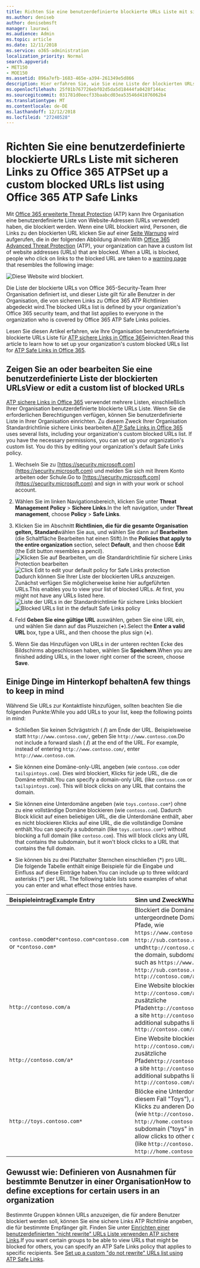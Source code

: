```yaml
---
title: Richten Sie eine benutzerdefinierte blockierte URLs Liste mit sicheren Links zu Office 365 ATP
ms.author: deniseb
author: denisebmsft
manager: laurawi
ms.audience: Admin
ms.topic: article
ms.date: 12/11/2018
ms.service: o365-administration
localization_priority: Normal
search.appverid:
- MET150
- MOE150
ms.assetid: 896a7efb-1683-465e-a394-261349e5d866
description: Hier erfahren Sie, wie Sie eine Liste der blockierten URLs für Ihre Organisation mit Office 365 erweiterte Threat Protection einrichten. Blockierte URLs werden auf e-Mail-Nachrichten und Office-Dokumenten gemäß Ihrer ATP sichere Links Richtlinien angewendet.
ms.openlocfilehash: 25f01b767726ebf02d5da5d18444fa0428f144ac
ms.sourcegitcommit: 031781d0eecf33baabcd03ea53546d41076062b4
ms.translationtype: MT
ms.contentlocale: de-DE
ms.lasthandoff: 12/12/2018
ms.locfileid: "27240528"
---
```

# <a name="set-up-a-custom-blocked-urls-list-using-office-365-atp-safe-links"></a><span data-ttu-id="492a2-104">Richten Sie eine benutzerdefinierte blockierte URLs Liste mit sicheren Links zu Office 365 ATP</span><span class="sxs-lookup"><span data-stu-id="492a2-104">Set up a custom blocked URLs list using Office 365 ATP Safe Links</span></span>

<span data-ttu-id="492a2-p102">Mit [Office 365 erweiterte Threat Protection](office-365-atp.md) (ATP) kann Ihre Organisation eine benutzerdefinierte Liste von Website-Adressen (URLs verwendet) haben, die blockiert werden. Wenn eine URL blockiert wird, Personen, die Links zu den blockierten URL klicken Sie auf einer [Seite Warnung](atp-safe-links-warning-pages.md) wird aufgerufen, die in der folgenden Abbildung ähneln:</span><span class="sxs-lookup"><span data-stu-id="492a2-p102">With [Office 365 Advanced Threat Protection](office-365-atp.md) (ATP), your organization can have a custom list of website addresses (URLs) that are blocked. When a URL is blocked, people who click on links to the blocked URL are taken to a [warning page](atp-safe-links-warning-pages.md) that resembles the following image:</span></span> 
  
![Diese Website wird blockiert.](media/6b4bda2d-a1e6-419e-8b10-588e83c3af3f.png)
  
<span data-ttu-id="492a2-108">Die Liste der blockierte URLs von Office 365-Security-Team Ihrer Organisation definiert ist, und dieser Liste gilt für alle Benutzer in der Organisation, die von sicheren Links zu Office 365 ATP Richtlinien abgedeckt wird.</span><span class="sxs-lookup"><span data-stu-id="492a2-108">The blocked URLs list is defined by your organization's Office 365 security team, and that list applies to everyone in the organization who is covered by Office 365 ATP Safe Links policies.</span></span> 
  
<span data-ttu-id="492a2-109">Lesen Sie diesen Artikel erfahren, wie Ihre Organisation benutzerdefinierte blockierte URLs Liste für [ATP sichere Links in Office 365](atp-safe-links.md)einrichten.</span><span class="sxs-lookup"><span data-stu-id="492a2-109">Read this article to learn how to set up your organization's custom blocked URLs list for [ATP Safe Links in Office 365](atp-safe-links.md).</span></span>
  
## <a name="view-or-edit-a-custom-list-of-blocked-urls"></a><span data-ttu-id="492a2-110">Zeigen Sie an oder bearbeiten Sie eine benutzerdefinierte Liste der blockierten URLs</span><span class="sxs-lookup"><span data-stu-id="492a2-110">View or edit a custom list of blocked URLs</span></span>

<span data-ttu-id="492a2-p103">[ATP sichere Links in Office 365](atp-safe-links.md) verwendet mehrere Listen, einschließlich Ihrer Organisation benutzerdefinierte blockierte URLs Liste. Wenn Sie die erforderlichen Berechtigungen verfügen, können Sie benutzerdefinierte Liste in Ihrer Organisation einrichten. Zu diesem Zweck Ihrer Organisation Standardrichtlinie sichere Links bearbeiten.</span><span class="sxs-lookup"><span data-stu-id="492a2-p103">[ATP Safe Links in Office 365](atp-safe-links.md) uses several lists, including your organization's custom blocked URLs list. If you have the necessary permissions, you can set up your organization's custom list. You do this by editing your organization's default Safe Links policy.</span></span>
  
1. <span data-ttu-id="492a2-114">Wechseln Sie zu [https://security.microsoft.com](https://security.microsoft.com) und melden Sie sich mit Ihrem Konto arbeiten oder Schule.</span><span class="sxs-lookup"><span data-stu-id="492a2-114">Go to [https://security.microsoft.com](https://security.microsoft.com) and sign in with your work or school account.</span></span> 
    
2. <span data-ttu-id="492a2-115">Wählen Sie im linken Navigationsbereich, klicken Sie unter **Threat Management** **Policy** \> **Sichere Links**.</span><span class="sxs-lookup"><span data-stu-id="492a2-115">In the left navigation, under **Threat management**, choose **Policy** \> **Safe Links**.</span></span>
    
3. <span data-ttu-id="492a2-116">Klicken Sie im Abschnitt **Richtlinien, die für die gesamte Organisation gelten,** **Standard**wählen Sie aus, und wählen Sie dann auf **Bearbeiten** (die Schaltfläche Bearbeiten hat einen Stift).</span><span class="sxs-lookup"><span data-stu-id="492a2-116">In the **Policies that apply to the entire organization** section, select **Default**, and then choose **Edit** (the Edit button resembles a pencil).</span></span><br/><span data-ttu-id="492a2-117">![Klicken Sie auf Bearbeiten, um die Standardrichtlinie für sichere Links Protection bearbeiten](media/d08f9615-d947-4033-813a-d310ec2c8cca.png)</span><span class="sxs-lookup"><span data-stu-id="492a2-117">![Click Edit to edit your default policy for Safe Links protection](media/d08f9615-d947-4033-813a-d310ec2c8cca.png)</span></span><br/><span data-ttu-id="492a2-p104">Dadurch können Sie Ihrer Liste der blockierten URLs anzuzeigen. Zunächst verfügen Sie möglicherweise keine hier aufgeführten URLs.</span><span class="sxs-lookup"><span data-stu-id="492a2-p104">This enables you to view your list of blocked URLs. At first, you might not have any URLs listed here.</span></span><br/><span data-ttu-id="492a2-120">![Liste der URLs in der Standardrichtlinie für sichere Links blockiert](media/575e1449-6191-40ac-b626-030a2fd3fb11.png)</span><span class="sxs-lookup"><span data-stu-id="492a2-120">![Blocked URLs list in the default Safe Links policy](media/575e1449-6191-40ac-b626-030a2fd3fb11.png)</span></span>
  
4. <span data-ttu-id="492a2-121">Feld **Geben Sie eine gültige URL** auswählen, geben Sie eine URL ein, und wählen Sie dann auf das Pluszeichen (**+**).</span><span class="sxs-lookup"><span data-stu-id="492a2-121">Select the **Enter a valid URL** box, type a URL, and then choose the plus sign (**+**).</span></span> 

5. <span data-ttu-id="492a2-122">Wenn Sie das Hinzufügen von URLs in der unteren rechten Ecke des Bildschirms abgeschlossen haben, wählen Sie **Speichern**.</span><span class="sxs-lookup"><span data-stu-id="492a2-122">When you are finished adding URLs, in the lower right corner of the screen, choose **Save**.</span></span>
    
## <a name="a-few-things-to-keep-in-mind"></a><span data-ttu-id="492a2-123">Einige Dinge im Hinterkopf behalten</span><span class="sxs-lookup"><span data-stu-id="492a2-123">A few things to keep in mind</span></span>

<span data-ttu-id="492a2-124">Während Sie URLs zur Kontaktliste hinzufügen, sollten beachten Sie die folgenden Punkte:</span><span class="sxs-lookup"><span data-stu-id="492a2-124">While you add URLs to your list, keep the following points in mind:</span></span> 

- <span data-ttu-id="492a2-p105">Schließen Sie keinen Schrägstrich ( **/**) am Ende der URL. Beispielsweise statt `http://www.contoso.com/`, geben Sie `http://www.contoso.com`.</span><span class="sxs-lookup"><span data-stu-id="492a2-p105">Do not include a forward slash ( **/**) at the end of the URL. For example, instead of entering `http://www.contoso.com/`, enter `http://www.contoso.com`.</span></span>
    
- <span data-ttu-id="492a2-p106">Sie können eine Domäne-only-URL angeben (wie `contoso.com` oder `tailspintoys.com`). Dies wird blockiert, Klicks für jede URL, die die Domäne enthält.</span><span class="sxs-lookup"><span data-stu-id="492a2-p106">You can specify a domain-only URL (like `contoso.com` or `tailspintoys.com`). This will block clicks on any URL that contains the domain.</span></span>

- <span data-ttu-id="492a2-p107">Sie können eine Unterdomäne angeben (wie `toys.contoso.com*`) ohne zu eine vollständige Domäne blockieren (wie `contoso.com`). Dadurch Block klickt auf einen beliebigen URL, die die Unterdomäne enthält, aber es nicht blockieren Klicks auf eine URL, die die vollständige Domäne enthält.</span><span class="sxs-lookup"><span data-stu-id="492a2-p107">You can specify a subdomain (like `toys.contoso.com*`) without blocking a full domain (like `contoso.com`). This will block clicks any URL that contains the subdomain, but it won't block clicks to a URL that contains the full domain.</span></span>  
    
- <span data-ttu-id="492a2-p108">Sie können bis zu drei Platzhalter Sternchen einschließen (\*) pro URL. Die folgende Tabelle enthält einige Beispiele für die Eingabe und Einfluss auf diese Einträge haben.</span><span class="sxs-lookup"><span data-stu-id="492a2-p108">You can include up to three wildcard asterisks (\*) per URL. The following table lists some examples of what you can enter and what effect those entries have.</span></span>
    
|<span data-ttu-id="492a2-133">**Beispieleintrag**</span><span class="sxs-lookup"><span data-stu-id="492a2-133">**Example Entry**</span></span>|<span data-ttu-id="492a2-134">**Sinn und Zweck**</span><span class="sxs-lookup"><span data-stu-id="492a2-134">**What It Does**</span></span>|
|:-----|:-----|
|<span data-ttu-id="492a2-135">`contoso.com`oder`*contoso.com*`</span><span class="sxs-lookup"><span data-stu-id="492a2-135">`contoso.com` or `*contoso.com*`</span></span>  <br/> |<span data-ttu-id="492a2-136">Blockiert die Domäne, untergeordnete Domänen und Pfade, wie `https://www.contoso.com`, `http://sub.contoso.com`, und`http://contoso.com/abc`</span><span class="sxs-lookup"><span data-stu-id="492a2-136">Blocks the domain, subdomains, and paths, such as `https://www.contoso.com`, `http://sub.contoso.com`, and `http://contoso.com/abc`</span></span>  <br/> |
|`http://contoso.com/a`  <br/> |<span data-ttu-id="492a2-137">Eine Website blockiert `http://contoso.com/a` aber keine zusätzliche Pfade`http://contoso.com/a/b`</span><span class="sxs-lookup"><span data-stu-id="492a2-137">Blocks a site `http://contoso.com/a` but not additional subpaths like `http://contoso.com/a/b`</span></span>  <br/> |
|`http://contoso.com/a*`  <br/> |<span data-ttu-id="492a2-138">Eine Website blockiert `http://contoso.com/a` und wie Sie zusätzliche Pfade`http://contoso.com/a/b`</span><span class="sxs-lookup"><span data-stu-id="492a2-138">Blocks a site `http://contoso.com/a` and additional subpaths like `http://contoso.com/a/b`</span></span>  <br/> |
|`http://toys.contoso.com*`  <br/> |<span data-ttu-id="492a2-139">Blöcke eine Unterdomäne (in diesem Fall "Toys"), aber zulassen Klicks zu anderen Domänen-URLs (wie `http://contoso.com` oder `http://home.contoso.com`).</span><span class="sxs-lookup"><span data-stu-id="492a2-139">Blocks a subdomain ("toys" in this case) but allow clicks to other domain URLs (like `http://contoso.com` or `http://home.contoso.com`).</span></span>  <br/> |
   

## <a name="how-to-define-exceptions-for-certain-users-in-an-organization"></a><span data-ttu-id="492a2-140">Gewusst wie: Definieren von Ausnahmen für bestimmte Benutzer in einer Organisation</span><span class="sxs-lookup"><span data-stu-id="492a2-140">How to define exceptions for certain users in an organization</span></span>

<span data-ttu-id="492a2-p109">Bestimmte Gruppen können URLs anzuzeigen, die für andere Benutzer blockiert werden soll, können Sie eine sichere Links ATP Richtlinie angeben, die für bestimmte Empfänger gilt. Finden Sie unter [Einrichten einer benutzerdefinierten "nicht rewrite" URLs Liste verwenden ATP sichere Links](set-up-a-custom-do-not-rewrite-urls-list-with-atp.md).</span><span class="sxs-lookup"><span data-stu-id="492a2-p109">If you want certain groups to be able to view URLs that might be blocked for others, you can specify an ATP Safe Links policy that applies to specific recipients. See [Set up a custom "do not rewrite" URLs list using ATP Safe Links](set-up-a-custom-do-not-rewrite-urls-list-with-atp.md).</span></span>
  

